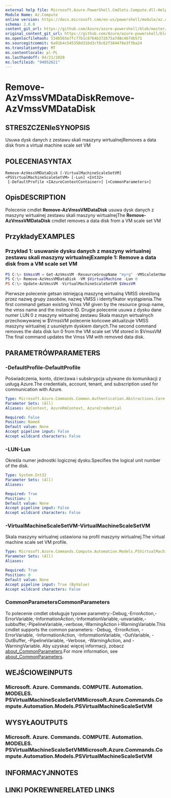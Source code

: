 ```yaml
---
external help file: Microsoft.Azure.PowerShell.Cmdlets.Compute.dll-Help.xml
Module Name: Az.Compute
online version: https://docs.microsoft.com/en-us/powershell/module/az.compute/remove-azvmssvmdatadisk
schema: 2.0.0
content_git_url: https://github.com/Azure/azure-powershell/blob/master/src/Compute/Compute/help/Remove-AzVmssVMDataDisk.md
original_content_git_url: https://github.com/Azure/azure-powershell/blob/master/src/Compute/Compute/help/Remove-AzVmssVMDataDisk.md
ms.openlocfilehash: 534b565e7fc77b1c8764b372675a7d8c4674b571
ms.sourcegitcommit: 6a91b4c545350d316d3cf8c62f384478e3f3ba24
ms.translationtype: MT
ms.contentlocale: pl-PL
ms.lasthandoff: 04/21/2020
ms.locfileid: "94052621"
---
```

# <span data-ttu-id="9ce1a-101">Remove-AzVmssVMDataDisk</span><span class="sxs-lookup"><span data-stu-id="9ce1a-101">Remove-AzVmssVMDataDisk</span></span>

## <span data-ttu-id="9ce1a-102">STRESZCZENIe</span><span class="sxs-lookup"><span data-stu-id="9ce1a-102">SYNOPSIS</span></span>
<span data-ttu-id="9ce1a-103">Usuwa dysk danych z zestawu skali maszyny wirtualnej</span><span class="sxs-lookup"><span data-stu-id="9ce1a-103">Removes a data disk from a virtual machine scale set VM</span></span>

## <span data-ttu-id="9ce1a-104">POLECENIA</span><span class="sxs-lookup"><span data-stu-id="9ce1a-104">SYNTAX</span></span>

```
Remove-AzVmssVMDataDisk [-VirtualMachineScaleSetVM] <PSVirtualMachineScaleSetVM> [-Lun] <Int32>
 [-DefaultProfile <IAzureContextContainer>] [<CommonParameters>]
```

## <span data-ttu-id="9ce1a-105">Opis</span><span class="sxs-lookup"><span data-stu-id="9ce1a-105">DESCRIPTION</span></span>
<span data-ttu-id="9ce1a-106">Polecenie cmdlet **Remove-AzVmssVMDataDisk** usuwa dysk danych z maszyny wirtualnej zestawu skali maszyny wirtualnej</span><span class="sxs-lookup"><span data-stu-id="9ce1a-106">The **Remove-AzVmssVMDataDisk** cmdlet removes a data disk from a VM scale set VM</span></span>

## <span data-ttu-id="9ce1a-107">Przykłady</span><span class="sxs-lookup"><span data-stu-id="9ce1a-107">EXAMPLES</span></span>

### <span data-ttu-id="9ce1a-108">Przykład 1: usuwanie dysku danych z maszyny wirtualnej zestawu skali maszyny wirtualnej</span><span class="sxs-lookup"><span data-stu-id="9ce1a-108">Example 1: Remove a data disk from a VM scale set VM</span></span>
```powershell
PS C:\> $VmssVM = Get-AzVmssVM -ResourceGroupName "myrg" -VMScaleSetName "myvmss" -InstanceId 0 
PS C:\> Remove-AzVmssVMDataDisk -VM $VirtualMachine -Lun 0
PS C:\> Update-AzVmssVM -VirtualMachineScaleSetVM $VmssVM
```

<span data-ttu-id="9ce1a-109">Pierwsze polecenie getsan istniejącą maszynę wirtualną VMSS określoną przez nazwę grupy zasobów, nazwę VMSS i identyfikator wystąpienia.</span><span class="sxs-lookup"><span data-stu-id="9ce1a-109">The first command getsan existing Vmss VM given by the resource group name, the vmss name and the instance ID.</span></span>
<span data-ttu-id="9ce1a-110">Drugie polecenie usuwa z dysku dane numer LUN 0 z maszyny wirtualnej zestawu Skala maszyn wirtualnych przechowywanej w $VmssVM polecenie końcowe aktualizuje VMSS maszyny wirtualnej z usuniętym dyskiem danych.</span><span class="sxs-lookup"><span data-stu-id="9ce1a-110">The second command removes the data disk lun 0 from the VM scale set VM stored in $VmssVM The final command updates the Vmss VM with removed data disk.</span></span>

## <span data-ttu-id="9ce1a-111">PARAMETRÓW</span><span class="sxs-lookup"><span data-stu-id="9ce1a-111">PARAMETERS</span></span>

### <span data-ttu-id="9ce1a-112">-DefaultProfile</span><span class="sxs-lookup"><span data-stu-id="9ce1a-112">-DefaultProfile</span></span>
<span data-ttu-id="9ce1a-113">Poświadczenia, konto, dzierżawa i subskrypcja używane do komunikacji z usługą Azure.</span><span class="sxs-lookup"><span data-stu-id="9ce1a-113">The credentials, account, tenant, and subscription used for communication with Azure.</span></span>

```yaml
Type: Microsoft.Azure.Commands.Common.Authentication.Abstractions.Core.IAzureContextContainer
Parameter Sets: (All)
Aliases: AzContext, AzureRmContext, AzureCredential

Required: False
Position: Named
Default value: None
Accept pipeline input: False
Accept wildcard characters: False
```

### <span data-ttu-id="9ce1a-114">-LUN</span><span class="sxs-lookup"><span data-stu-id="9ce1a-114">-Lun</span></span>
<span data-ttu-id="9ce1a-115">Określa numer jednostki logicznej dysku.</span><span class="sxs-lookup"><span data-stu-id="9ce1a-115">Specifies the logical unit number of the disk.</span></span>

```yaml
Type: System.Int32
Parameter Sets: (All)
Aliases:

Required: True
Position: 1
Default value: None
Accept pipeline input: False
Accept wildcard characters: False
```

### <span data-ttu-id="9ce1a-116">-VirtualMachineScaleSetVM</span><span class="sxs-lookup"><span data-stu-id="9ce1a-116">-VirtualMachineScaleSetVM</span></span>
<span data-ttu-id="9ce1a-117">Skala maszyny wirtualnej ustawiona na profil maszyny wirtualnej.</span><span class="sxs-lookup"><span data-stu-id="9ce1a-117">The virtual machine scale set VM profile.</span></span>

```yaml
Type: Microsoft.Azure.Commands.Compute.Automation.Models.PSVirtualMachineScaleSetVM
Parameter Sets: (All)
Aliases:

Required: True
Position: 0
Default value: None
Accept pipeline input: True (ByValue)
Accept wildcard characters: False
```

### <span data-ttu-id="9ce1a-118">CommonParameters</span><span class="sxs-lookup"><span data-stu-id="9ce1a-118">CommonParameters</span></span>
<span data-ttu-id="9ce1a-119">To polecenie cmdlet obsługuje typowe parametry:-Debug,-ErrorAction,-ErrorVariable,-InformationAction,-InformationVariable,-unvariable,-subbuffer,-PipelineVariable,-verbose,-WarningAction i-WarningVariable.</span><span class="sxs-lookup"><span data-stu-id="9ce1a-119">This cmdlet supports the common parameters: -Debug, -ErrorAction, -ErrorVariable, -InformationAction, -InformationVariable, -OutVariable, -OutBuffer, -PipelineVariable, -Verbose, -WarningAction, and -WarningVariable.</span></span> <span data-ttu-id="9ce1a-120">Aby uzyskać więcej informacji, zobacz [about_CommonParameters](http://go.microsoft.com/fwlink/?LinkID=113216).</span><span class="sxs-lookup"><span data-stu-id="9ce1a-120">For more information, see [about_CommonParameters](http://go.microsoft.com/fwlink/?LinkID=113216).</span></span>

## <span data-ttu-id="9ce1a-121">WEJŚCIOWE</span><span class="sxs-lookup"><span data-stu-id="9ce1a-121">INPUTS</span></span>

### <span data-ttu-id="9ce1a-122">Microsoft. Azure. Commands. COMPUTE. Automation. MODELES. PSVirtualMachineScaleSetVM</span><span class="sxs-lookup"><span data-stu-id="9ce1a-122">Microsoft.Azure.Commands.Compute.Automation.Models.PSVirtualMachineScaleSetVM</span></span>

## <span data-ttu-id="9ce1a-123">WYSYŁA</span><span class="sxs-lookup"><span data-stu-id="9ce1a-123">OUTPUTS</span></span>

### <span data-ttu-id="9ce1a-124">Microsoft. Azure. Commands. COMPUTE. Automation. MODELES. PSVirtualMachineScaleSetVM</span><span class="sxs-lookup"><span data-stu-id="9ce1a-124">Microsoft.Azure.Commands.Compute.Automation.Models.PSVirtualMachineScaleSetVM</span></span>

## <span data-ttu-id="9ce1a-125">INFORMACYJN</span><span class="sxs-lookup"><span data-stu-id="9ce1a-125">NOTES</span></span>

## <span data-ttu-id="9ce1a-126">LINKI POKREWNE</span><span class="sxs-lookup"><span data-stu-id="9ce1a-126">RELATED LINKS</span></span>
